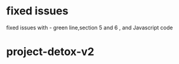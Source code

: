 # fixed issues

fixed issues with - green line,section 5 and 6 , and Javascript code
# project-detox-v2
